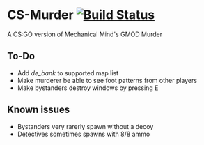 # CS-Murder [![Build Status](https://travis-ci.org/condolent/CSMurder.svg?branch=dev)](https://travis-ci.org/condolent/CSMurder)
A CS:GO version of Mechanical Mind's GMOD Murder

## To-Do
- Add _de_bank_ to supported map list
- Make murderer be able to see foot patterns from other players
- Make bystanders destroy windows by pressing E

## Known issues
- Bystanders very rarerly spawn without a decoy
- Detectives sometimes spawns with 8/8 ammo